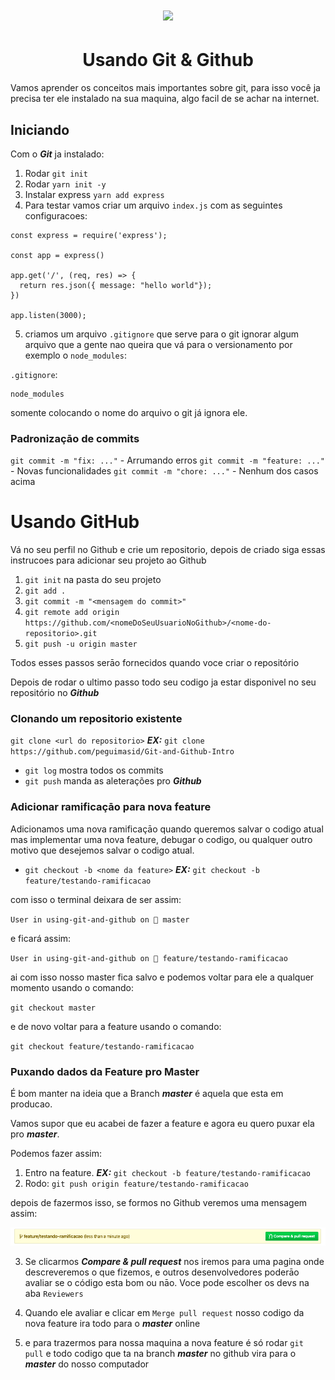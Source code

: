 <h1 align="center">
  <img src="https://lucianoratamero.github.io/img/cover-git-1.png" width="300px">
  <h1 align="center">Usando Git & Github</h1>
</h1>


Vamos aprender os conceitos mais importantes sobre git, para isso você ja precisa ter ele instalado na sua maquina, algo facil de se achar na internet.

## Iniciando

Com o ***Git*** ja instalado:

1. Rodar `git init`
2. Rodar `yarn init -y`
3. Instalar express `yarn add express`
4. Para testar vamos criar um arquivo `index.js` com as seguintes configuracoes:

```
const express = require('express');

const app = express()

app.get('/', (req, res) => {
  return res.json({ message: "hello world"});
})

app.listen(3000);
```

5. criamos um arquivo `.gitignore` que serve para o git ignorar algum arquivo que a gente nao queira que vá para o versionamento por exemplo o `node_modules`:

`.gitignore`:

```
node_modules
```
somente colocando o nome do arquivo o git já ignora ele.

### Padronizaçāo de commits

`git commit -m "fix: ..."` - Arrumando erros
`git commit -m "feature: ..."` - Novas funcionalidades
`git commit -m "chore: ..."` - Nenhum dos casos acima

# Usando GitHub

Vá no seu perfil no Github e crie um repositorio, depois de criado siga essas instrucoes para adicionar seu projeto ao Github

1. `git init` na pasta do seu projeto
2. `git add .`
3. `git commit -m "<mensagem do commit>"` 
4. `git remote add origin https://github.com/<nomeDoSeuUsuarioNoGithub>/<nome-do-repositorio>.git`
5. `git push -u origin master`

Todos esses passos serāo fornecidos quando voce criar o repositório

Depois de rodar o ultimo passo todo seu codigo ja estar disponivel no seu repositório no ***Github***

### Clonando um repositorio existente

`git clone <url do repositorio>`
***EX:*** `git clone https://github.com/peguimasid/Git-and-Github-Intro`

- `git log` mostra todos os commits
- `git push` manda as aleterações pro ***Github***

### Adicionar ramificaçāo para nova feature

Adicionamos uma nova ramificaçāo quando queremos salvar o codigo atual mas implementar uma nova feature, debugar o codigo, ou qualquer outro motivo que desejemos salvar o codigo atual.

- `git checkout -b <nome da feature>`
***EX:*** `git checkout -b feature/testando-ramificacao`

com isso o terminal deixara de ser assim:

`User in using-git-and-github on  master`

e ficará assim:

`User in using-git-and-github on  feature/testando-ramificacao`

ai com isso nosso master fica salvo e podemos voltar para ele a qualquer momento usando o comando: 

`git checkout master`

e de novo voltar para a feature usando o comando:

`git checkout feature/testando-ramificacao`

### Puxando dados da Feature pro Master

É bom manter na ideia que a Branch ***master*** é aquela que esta em producao.

Vamos supor que eu acabei de fazer a feature e agora eu quero puxar ela pro ***master***.

Podemos fazer assim:

1. Entro na feature. ***EX:*** `git checkout -b feature/testando-ramificacao`
2. Rodo: `git push origin feature/testando-ramificacao`

depois de fazermos isso, se formos no Github veremos uma mensagem assim:

<img src="./assets/pullrequets.png" width="700px">

3. Se clicarmos ***Compare & pull request*** nos iremos para uma pagina onde descreveremos o que fizemos, e outros desenvolvedores poderāo avaliar se o código esta bom ou nāo. Voce pode escolher os devs na aba `Reviewers`

4. Quando ele avaliar e clicar em `Merge pull request` nosso codigo da nova feature ira todo para o ***master*** online

5. e para trazermos para nossa maquina a nova feature é só rodar `git pull` e todo codigo que ta na branch ***master*** no github vira para o ***master*** do nosso computador